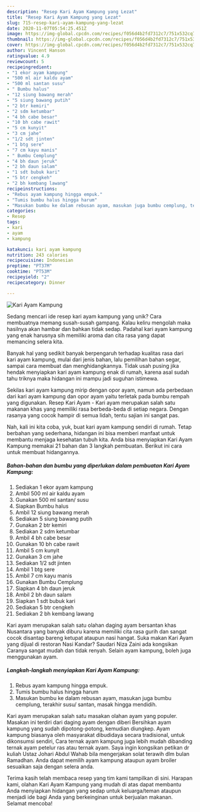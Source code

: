 ```yaml
---
description: "Resep Kari Ayam Kampung yang Lezat"
title: "Resep Kari Ayam Kampung yang Lezat"
slug: 715-resep-kari-ayam-kampung-yang-lezat
date: 2020-11-07T05:54:25.451Z
image: https://img-global.cpcdn.com/recipes/f056d4b2fd7312c7/751x532cq70/kari-ayam-kampung-foto-resep-utama.jpg
thumbnail: https://img-global.cpcdn.com/recipes/f056d4b2fd7312c7/751x532cq70/kari-ayam-kampung-foto-resep-utama.jpg
cover: https://img-global.cpcdn.com/recipes/f056d4b2fd7312c7/751x532cq70/kari-ayam-kampung-foto-resep-utama.jpg
author: Vincent Hanson
ratingvalue: 4.9
reviewcount: 5
recipeingredient:
- "1 ekor ayam kampung"
- "500 ml air kaldu ayam"
- "500 ml santan susu"
- " Bumbu halus"
- "12 siung bawang merah"
- "5 siung bawang putih"
- "2 btr kemiri"
- "2 sdm ketumbar"
- "4 bh cabe besar"
- "10 bh cabe rawit"
- "5 cm kunyit"
- "3 cm jahe"
- "1/2 sdt jinten"
- "1 btg sere"
- "7 cm kayu manis"
- " Bumbu Cemplung"
- "4 bh daun jeruk"
- "2 bh daun salam"
- "1 sdt bubuk kari"
- "5 btr cengkeh"
- "2 bh kembang lawang"
recipeinstructions:
- "Rebus ayam kampung hingga empuk."
- "Tumis bumbu halus hingga harum"
- "Masukan bumbu ke dalam rebusan ayam, masukan juga bumbu cemplung, terakhir susu/ santan, masak hingga mendidih."
categories:
- Resep
tags:
- kari
- ayam
- kampung

katakunci: kari ayam kampung 
nutrition: 243 calories
recipecuisine: Indonesian
preptime: "PT37M"
cooktime: "PT53M"
recipeyield: "2"
recipecategory: Dinner

---
```



![Kari Ayam Kampung](https://img-global.cpcdn.com/recipes/f056d4b2fd7312c7/751x532cq70/kari-ayam-kampung-foto-resep-utama.jpg)

Sedang mencari ide resep kari ayam kampung yang unik? Cara membuatnya memang susah-susah gampang. Kalau keliru mengolah maka hasilnya akan hambar dan bahkan tidak sedap. Padahal kari ayam kampung yang enak harusnya sih memiliki aroma dan cita rasa yang dapat memancing selera kita.

Banyak hal yang sedikit banyak berpengaruh terhadap kualitas rasa dari kari ayam kampung, mulai dari jenis bahan, lalu pemilihan bahan segar, sampai cara membuat dan menghidangkannya. Tidak usah pusing jika hendak menyiapkan kari ayam kampung enak di rumah, karena asal sudah tahu triknya maka hidangan ini mampu jadi suguhan istimewa.

Sekilas kari ayam kampung mirip dengan opor ayam, namun ada perbedaan dari kari ayam kampung dan opor ayam yaitu terletak pada bumbu rempah yang digunakan. Resep Kari Ayam - Kari ayam merupakan salah satu makanan khas yang memiliki rasa berbeda-beda di setiap negara. Dengan rasanya yang cocok hampir di semua lidah, tentu sajian ini sangat pas.


Nah, kali ini kita coba, yuk, buat kari ayam kampung sendiri di rumah. Tetap berbahan yang sederhana, hidangan ini bisa memberi manfaat untuk membantu menjaga kesehatan tubuh kita. Anda bisa menyiapkan Kari Ayam Kampung memakai 21 bahan dan 3 langkah pembuatan. Berikut ini cara untuk membuat hidangannya.

<!--inarticleads1-->

##### Bahan-bahan dan bumbu yang diperlukan dalam pembuatan Kari Ayam Kampung:

1. Sediakan 1 ekor ayam kampung
1. Ambil 500 ml air kaldu ayam
1. Gunakan 500 ml santan/ susu
1. Siapkan  Bumbu halus
1. Ambil 12 siung bawang merah
1. Sediakan 5 siung bawang putih
1. Gunakan 2 btr kemiri
1. Sediakan 2 sdm ketumbar
1. Ambil 4 bh cabe besar
1. Gunakan 10 bh cabe rawit
1. Ambil 5 cm kunyit
1. Gunakan 3 cm jahe
1. Sediakan 1/2 sdt jinten
1. Ambil 1 btg sere
1. Ambil 7 cm kayu manis
1. Gunakan  Bumbu Cemplung
1. Siapkan 4 bh daun jeruk
1. Ambil 2 bh daun salam
1. Siapkan 1 sdt bubuk kari
1. Sediakan 5 btr cengkeh
1. Sediakan 2 bh kembang lawang


Kari ayam merupakan salah satu olahan daging ayam bersantan khas Nusantara yang banyak diburu karena memiliki cita rasa gurih dan sangat cocok disantap bareng ketupat ataupun nasi hangat. Suka makan Kari Ayam yang dijual di restoran Nasi Kandar? Saudari Niza Zaini ada kongsikan Caranya sangat mudah dan tidak renyah. Selain ayam kampung, boleh juga menggunakan ayam. 

<!--inarticleads2-->

##### Langkah-langkah menyiapkan Kari Ayam Kampung:

1. Rebus ayam kampung hingga empuk.
1. Tumis bumbu halus hingga harum
1. Masukan bumbu ke dalam rebusan ayam, masukan juga bumbu cemplung, terakhir susu/ santan, masak hingga mendidih.


Kari ayam merupakan salah satu masakan olahan ayam yang populer. Masakan ini terdiri dari daging ayam dengan diberi Bersihkan ayam kampung yang sudah dipotong-potong, kemudian diungkep. Ayam kampung biasanya oleh masyarakat dibudidaya secara tradisional, untuk dikonsumsi sendiri, Cara ternak ayam kampung juga lebih mudah dibanding ternak ayam petelur ras atau ternak ayam. Saya ingin kongsikan petikan dr kuliah Ustaz Johari Abdul Wahab bila mengerjakan solat terawih dlm bulan Ramadhan. Anda dapat memilih ayam kampung ataupun ayam broiler sesuaikan saja dengan selera anda. 

Terima kasih telah membaca resep yang tim kami tampilkan di sini. Harapan kami, olahan Kari Ayam Kampung yang mudah di atas dapat membantu Anda menyiapkan hidangan yang sedap untuk keluarga/teman ataupun menjadi ide bagi Anda yang berkeinginan untuk berjualan makanan. Selamat mencoba!
